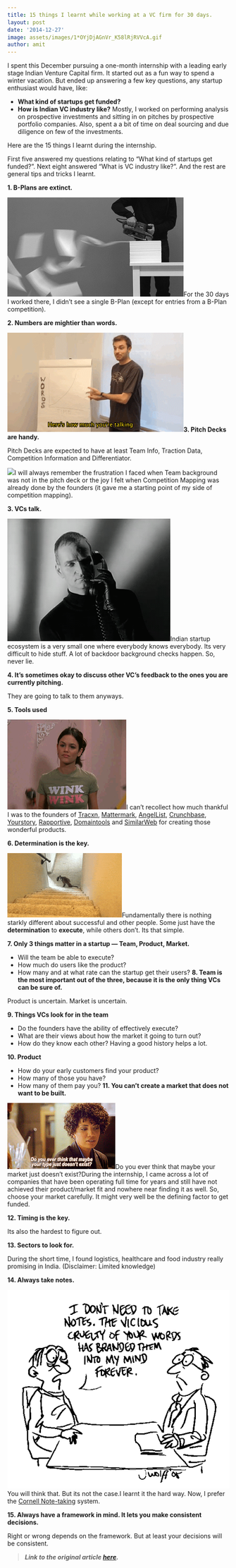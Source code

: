 ```yaml
---
title: 15 things I learnt while working at a VC firm for 30 days.
layout: post
date: '2014-12-27'
image: assets/images/1*OYjDjAGnVr_K58lRjRVVcA.gif
author: amit
---
```


I spent this December pursuing a one-month internship with a leading early stage Indian Venture Capital firm. It started out as a fun way to spend a winter vacation. But ended up answering a few key questions, any startup enthusiast would have, like:

* **What kind of startups get funded?**
* **How is Indian VC industry like?**
Mostly, I worked on performing analysis on prospective investments and sitting in on pitches by prospective portfolio companies. Also, spent a a bit of time on deal sourcing and due diligence on few of the investments.

Here are the 15 things I learnt during the internship.

First five answered my questions relating to “What kind of startups get funded?”. Next eight answered “What is VC industry like?”. And the rest are general tips and tricks I learnt.

**1. B-Plans are extinct.**

![](/assets/images/1*OYjDjAGnVr_K58lRjRVVcA.gif)For the 30 days I worked there, I didn’t see a single B-Plan (except for entries from a B-Plan competition).

**2. Numbers are mightier than words.**

![](/assets/images/1*bqdm7PHoTwJhhCJZsguelQ.gif)**3. Pitch Decks are handy.**

Pitch Decks are expected to have at least Team Info, Traction Data, Competition Information and Differentiator.

![](/assets/images/1*z7535yBG2pX_ST6CNc2juw.gif)I will always remember the frustration I faced when Team background was not in the pitch deck or the joy I felt when Competition Mapping was already done by the founders (it gave me a starting point of my side of competition mapping).

**3. VCs talk.**

![](/assets/images/1*eUBcLiOHL7xPFLQ1RJlrvw.gif)Indian startup ecosystem is a very small one where everybody knows everybody. Its very difficult to hide stuff. A lot of backdoor background checks happen. So, never lie.

**4. It’s sometimes okay to discuss other VC’s feedback to the ones you are currently pitching.**

They are going to talk to them anyways.

**5. Tools used**

![](/assets/images/1*3nzOLLdLAZEMIkFcNvQVdQ.gif)I can’t recollect how much thankful I was to the founders of [Tracxn](http://tracxn.com), [Mattermark](http://mattermark.com/), [AngelList](https://angel.co/), [Crunchbase](http://www.crunchbase.com/), [Yourstory](http://yourstory.com/), [Rapportive](https://rapportive.com/), [Domaintools](http://www.domaintools.com/) and [SimilarWeb](http://www.similarweb.com/) for creating those wonderful products.

**6. Determination is the key.**

![](/assets/images/1*2ZooCwDUXIVtXm6HG02Fyw.gif)Fundamentally there is nothing starkly different about successful and other people. Some just have the **determination** to **execute**, while others don’t. Its that simple.

**7. Only 3 things matter in a startup — Team, Product, Market.**

* Will the team be able to execute?
* How much do users like the product?
* How many and at what rate can the startup get their users?
**8. Team is the most important out of the three, because it is the only thing VCs can be sure of.**

Product is uncertain. Market is uncertain.

**9. Things VCs look for in the team**

* Do the founders have the ability of effectively execute?
* What are their views about how the market it going to turn out?
* How do they know each other?
Having a good history helps a lot.

**10. Product**

* How do your early customers find your product?
* How many of those you have?
* How many of them pay you?
**11. You can’t create a market that does not want to be built.**

![](/assets/images/1*HwCm5Jk4_Q9ohyDHrbotdA.gif)Do you ever think that maybe your market just doesn’t exist?During the internship, I came across a lot of companies that have been operating full time for years and still have not achieved their product/market fit and nowhere near finding it as well. So, choose your market carefully. It might very well be the defining factor to get funded.

**12. Timing is the key.**

Its also the hardest to figure out.

**13. Sectors to look for.**

During the short time, I found logistics, healthcare and food industry really promising in India. (Disclaimer: Limited knowledge)

**14. Always take notes.**

![](/assets/images/1*QWqI1Ql87QE6c9Ijrt8EBw.gif)You will think that. But its not the case.I learnt it the hard way. Now, I prefer the [Cornell Note-taking](http://www.usu.edu/arc/idea_sheets/pdf/note_taking_cornell.pdf) system.

**15. Always have a framework in mind. It lets you make consistent decisions.**

Right or wrong depends on the framework. But at least your decisions will be consistent.


> ***Link to the original article ***[***here***](http://amitsy.me/15-things-i-learnt-while-working-at-a-vc-firm-for-30-days/)***.***
